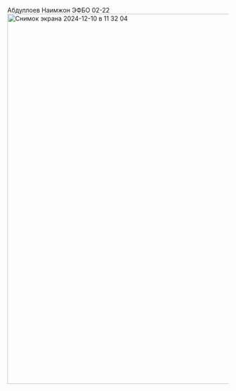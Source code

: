 Абдуллоев Наимжон ЭФБО 02-22
<img width="842" alt="Снимок экрана 2024-12-10 в 11 32 04" src="https://github.com/user-attachments/assets/d0e38be1-8ea6-4832-8950-d8d150e4121d">
